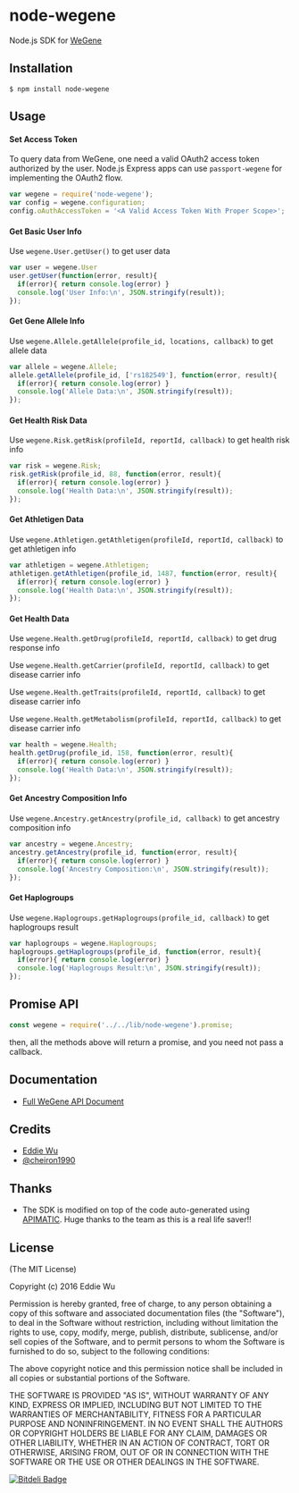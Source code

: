 # node-wegene

Node.js SDK for [WeGene](https://www.wegene.com)

## Installation

    $ npm install node-wegene

## Usage

#### Set Access Token

To query data from WeGene, one need a valid OAuth2 access token authorized by
the user. Node.js Express apps can use `passport-wegene` for implementing the
OAuth2 flow.


```javascript
var wegene = require('node-wegene');
var config = wegene.configuration;
config.oAuthAccessToken = '<A Valid Access Token With Proper Scope>';
```

#### Get Basic User Info

Use `wegene.User.getUser()` to get user data

```javascript
var user = wegene.User
user.getUser(function(error, result){
  if(error){ return console.log(error) }
  console.log('User Info:\n', JSON.stringify(result));
});
```

#### Get Gene Allele Info

Use `wegene.Allele.getAllele(profile_id, locations, callback)` to get allele data

```javascript
var allele = wegene.Allele;
allele.getAllele(profile_id, ['rs182549'], function(error, result){
  if(error){ return console.log(error) }
  console.log('Allele Data:\n', JSON.stringify(result));
});
```

#### Get Health Risk Data

Use `wegene.Risk.getRisk(profileId, reportId, callback)` to get health risk info

```javascript
var risk = wegene.Risk;
risk.getRisk(profile_id, 88, function(error, result){
  if(error){ return console.log(error) }
  console.log('Health Data:\n', JSON.stringify(result));
});
```

#### Get Athletigen Data

Use `wegene.Athletigen.getAthletigen(profileId, reportId, callback)` to get athletigen info

```javascript
var athletigen = wegene.Athletigen;
athletigen.getAthletigen(profile_id, 1487, function(error, result){
  if(error){ return console.log(error) }
  console.log('Health Data:\n', JSON.stringify(result));
});
```

#### Get Health Data

Use `wegene.Health.getDrug(profileId, reportId, callback)` to get drug response info

Use `wegene.Health.getCarrier(profileId, reportId, callback)` to get disease carrier info

Use `wegene.Health.getTraits(profileId, reportId, callback)` to get disease carrier info

Use `wegene.Health.getMetabolism(profileId, reportId, callback)` to get disease carrier info

```javascript
var health = wegene.Health;
health.getDrug(profile_id, 158, function(error, result){
  if(error){ return console.log(error) }
  console.log('Health Data:\n', JSON.stringify(result));
});
```

#### Get Ancestry Composition Info

Use `wegene.Ancestry.getAncestry(profile_id, callback)` to get ancestry composition info

```javascript
var ancestry = wegene.Ancestry;
ancestry.getAncestry(profile_id, function(error, result){
  if(error){ return console.log(error) }
  console.log('Ancestry Composition:\n', JSON.stringify(result));
});
```

#### Get Haplogroups

Use `wegene.Haplogroups.getHaplogroups(profile_id, callback)` to get haplogroups result

```javascript
var haplogroups = wegene.Haplogroups;
haplogroups.getHaplogroups(profile_id, function(error, result){
  if(error){ return console.log(error) }
  console.log('Haplogroups Result:\n', JSON.stringify(result));
});
```

## Promise API
```javascript
const wegene = require('../../lib/node-wegene').promise;
```
then, all the methods above will return a promise, and you need not pass a callback.

## Documentation
  - [Full WeGene API Document](https://api.wegene.com/docs/)


## Credits
  - [Eddie Wu](https://xraywu.github.io)
  - [@cheiron1990](https://zyy.life)

## Thanks
  - The SDK is modified on top of the code auto-generated using [APIMATIC](https://apimatic.io). Huge thanks to the team as this is a real life saver!!

## License

(The MIT License)

Copyright (c) 2016 Eddie Wu

Permission is hereby granted, free of charge, to any person obtaining a copy of this software and associated documentation files (the "Software"), to deal in the Software without restriction, including without limitation the rights to use, copy, modify, merge, publish, distribute, sublicense, and/or sell copies of the Software, and to permit persons to whom the Software is furnished to do so, subject to the following conditions:

The above copyright notice and this permission notice shall be included in all copies or substantial portions of the Software.

THE SOFTWARE IS PROVIDED "AS IS", WITHOUT WARRANTY OF ANY KIND, EXPRESS OR IMPLIED, INCLUDING BUT NOT LIMITED TO THE WARRANTIES OF MERCHANTABILITY, FITNESS FOR A PARTICULAR PURPOSE AND NONINFRINGEMENT. IN NO EVENT SHALL THE AUTHORS OR COPYRIGHT HOLDERS BE LIABLE FOR ANY CLAIM, DAMAGES OR OTHER LIABILITY, WHETHER IN AN ACTION OF CONTRACT, TORT OR OTHERWISE, ARISING FROM, OUT OF OR IN CONNECTION WITH THE SOFTWARE OR THE USE OR OTHER DEALINGS IN THE SOFTWARE.


[![Bitdeli Badge](https://d2weczhvl823v0.cloudfront.net/xraywu/node-wegene/trend.png)](https://bitdeli.com/free "Bitdeli Badge")
